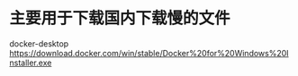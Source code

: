 # 主要用于下载国内下载慢的文件

docker-desktop
https://download.docker.com/win/stable/Docker%20for%20Windows%20Installer.exe
